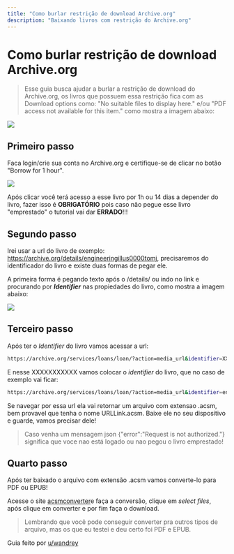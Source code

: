 ```yaml
---
title: "Como burlar restrição de download Archive.org"
description: "Baixando livros com restrição do Archive.org"
---
```


# Como burlar restrição de download Archive.org

> Esse guia busca ajudar a burlar a restrição de download do Archive.org, os livros que possuem essa restrição fica com as Download options como: "No suitable files to display here." e/ou "PDF access not available for this item." como mostra a imagem abaixo:

![](https://i.imgur.com/XBMPWco.png)

## Primeiro passo

Faca login/crie sua conta no Archive.org e certifique-se de clicar no botão "Borrow for 1 hour".

![](https://i.imgur.com/OGw1qlG.png)

Após clicar você terá acesso a esse livro por 1h ou 14 dias a depender do livro, fazer isso é **OBRIGATÓRIO** pois caso não pegue esse livro "emprestado" o tutorial vai dar **ERRADO**!!!

## Segundo passo

Irei usar a url do livro de exemplo: https://archive.org/details/engineeringillus0000tomj, precisaremos do identificador do livro e existe duas formas de pegar ele.

A primeira forma é pegando texto após o /details/ ou indo no link e procurando por _**Identifier**_ nas propiedades do livro, como mostra a imagem abaixo:

![](https://i.imgur.com/XeLFgqT.png)

## Terceiro passo

Após ter o _Identifier_ do livro vamos acessar a url:

```bash
https://archive.org/services/loans/loan/?action=media_url&identifier=XXXXXXXXXX&format=pdf&redirect=1
```

E nesse XXXXXXXXXXX vamos colocar o _identifier_ do livro, que no caso de exemplo vai ficar:

```bash
https://archive.org/services/loans/loan/?action=media_url&identifier=engineeringillus0000tomj&format=pdf&redirect=1
```

Se navegar por essa url ela vai retornar um arquivo com extensao .acsm, bem provavel que tenha o nome URLLink.acsm. Baixe ele no seu dispositivo e guarde, vamos precisar dele!

> Caso venha um mensagem json {"error":"Request is not authorized."} significa que voce nao está logado ou nao pegou o livro emprestado!

## Quarto passo

Após ter baixado o arquivo com extensão .acsm vamos converte-lo para PDF ou EPUB!

Acesse o site [acsmconverter](https://www.acsmconverter.com/)e faça a conversão, clique em _select files_, após clique em converter e por fim faça o download.

> Lembrando que você pode conseguir converter pra outros tipos de arquivo, mas os que eu testei e deu certo foi PDF e EPUB.

Guia feito por [u/wandrey](https://lemmy.eco.br/u/wandrey)
